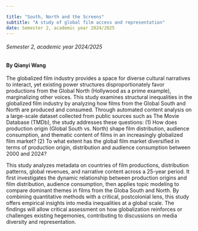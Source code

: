 ```yaml
---

title: "South, North and the Screens"
subtitle: "A study of global film access and representation"
date: Semester 2, academic year 2024/2025
---
```


###### Semester 2, academic year 2024/2025
#### By Qianyi Wang

The globalized film industry provides a space for diverse cultural narratives to interact, yet existing power structures disproportionately favor productions from the Global North (Hollywood as a prime example), marginalizing other voices. This study examines structural inequalities in the globalized film industry by analyzing how films from the Global South and North are produced and consumed. Through automated content analysis on a large-scale dataset collected from public sources such as The Movie Database (TMDb), the study addresses these questions: (1) How does production origin (Global South vs. North) shape film distribution, audience consumption, and thematic content of films in an increasingly globalized film market? (2) To what extent has the global film market diversified in terms of production origin, distribution and audience consumption between 2000 and 2024?

This study analyzes metadata on countries of film productions, distribution patterns, global revenues, and narrative content across a 25-year period. It first investigates the dynamic relationship between production origins and film distribution, audience consumption, then applies topic modeling to compare dominant themes in films from the Globa South and North. By combining quantitative methods with a critical, postcolonial lens, this study offers empirical insights into media inequalities at a global scale. The findings will allow critical assessment on how globalization reinforces or challenges existing hegemonies, contributing to discussions on media diversity and representation.


